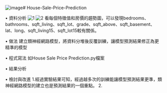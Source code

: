 ![image](https://github.com/312581025/House-Sale-Price-Prediction/assets/144907093/4fe7174e-7a1a-4551-8123-981c9de214da)# House-Sale-Price-Prediction

• 資料分析
  ![1](https://github.com/312581025/House-Sale-Price-Prediction/assets/144907093/13636451-37d0-42f9-a427-5a5c7a316068)
  ![2](https://github.com/312581025/House-Sale-Price-Prediction/assets/144907093/a761f8e8-ac6f-40cd-b37c-115a27f67998)
  看每個特徵值和房價的趨勢圖，可以發現bedrooms、bathrooms、sqft_living、sqft_lot、grade、sqft_above、sqft_basement、lat、long、sqft_living15、sqft_lot15較有關係。

• 做法
  建立類神經網路模型，將資料分堆後反覆訓練，讓模型預測結果修正為更精準的模型

• 程式寫法
  如House Sale Price Prediction.py檔案
  
• 結果分析
  
• 檢討與改進
  1.經過實驗結果可知，經過越多次的訓練能讓模型預測結果更準，類神經網路模型的建立也是預測結果的一個重點。
  2.

